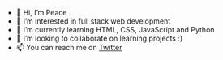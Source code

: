 - 👋 Hi, I’m Peace
- 👀 I’m interested in full stack web development
- 🌱 I’m currently learning HTML, CSS, JavaScript and Python
- 💞️ I’m looking to collaborate on learning projects :)
- 📫 You can reach me on [Twitter](https://twitter.com/__thatpeacegirl)

<!---
thatpeacegirl/thatpeacegirl is a ✨ special ✨ repository because its `README.md` (this file) appears on your GitHub profile.
You can click the Preview link to take a look at your changes.
--->
